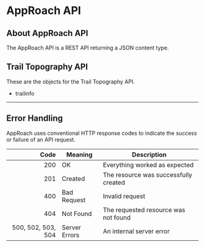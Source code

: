 # AppRoach API

<!-- This is a sample for AppRoach's API. This sample focuses on the Trail Topography feature of the app.-->

## About AppRoach API

The AppRoach API is a REST API returning a JSON content type.

## Trail Topography API

These are the objects for the Trail Topography API.
- trailinfo

<!-- More object tbd. -->

---

## Error Handling

AppRoach uses conventional HTTP response codes to indicate the success or failure of an API request.

| Code | Meaning | Description |
| ---: | --- | --- |
| 200 | OK | Everything worked as expected |
| 201 | Created | The resource was successfully created |
| 400 | Bad Request | Invalid request |
| 404 | Not Found | The requested resource was not found |
| 500, 502, 503, 504 | Server Errors | An internal server error |